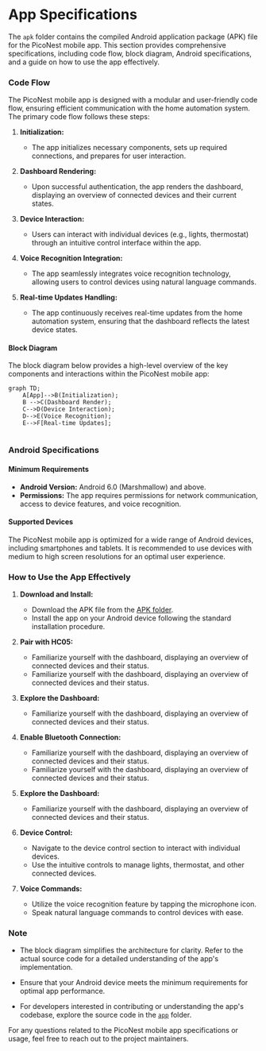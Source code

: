 # App Specifications

The `apk` folder contains the compiled Android application package (APK) file for the PicoNest mobile app. This section provides comprehensive specifications, including code flow, block diagram, Android specifications, and a guide on how to use the app effectively.

### Code Flow

The PicoNest mobile app is designed with a modular and user-friendly code flow, ensuring efficient communication with the home automation system. The primary code flow follows these steps:

1. **Initialization:**
   - The app initializes necessary components, sets up required connections, and prepares for user interaction.

2. **Dashboard Rendering:**
   - Upon successful authentication, the app renders the dashboard, displaying an overview of connected devices and their current states.

3. **Device Interaction:**
   - Users can interact with individual devices (e.g., lights, thermostat) through an intuitive control interface within the app.

4. **Voice Recognition Integration:**
   - The app seamlessly integrates voice recognition technology, allowing users to control devices using natural language commands.

5. **Real-time Updates Handling:**
   - The app continuously receives real-time updates from the home automation system, ensuring that the dashboard reflects the latest device states.

#### Block Diagram

The block diagram below provides a high-level overview of the key components and interactions within the PicoNest mobile app:

```mermaid
graph TD;
    A[App]-->B(Initialization);
    B -->C(Dashboard Render);
    C-->D(Device Interaction);
    D-->E(Voice Recognition);
    E-->F[Real-time Updates];
    
```

### Android Specifications

#### Minimum Requirements

- **Android Version:** Android 6.0 (Marshmallow) and above.
- **Permissions:** The app requires permissions for network communication, access to device features, and voice recognition.

#### Supported Devices

The PicoNest mobile app is optimized for a wide range of Android devices, including smartphones and tablets. It is recommended to use devices with medium to high screen resolutions for an optimal user experience.

### How to Use the App Effectively

1. **Download and Install:**
   - Download the APK file from the [APK folder](../apk).
   - Install the app on your Android device following the standard installation procedure.

2. **Pair with HC05:**
   - Familiarize yourself with the dashboard, displaying an overview of connected devices and their status.
   - Familiarize yourself with the dashboard, displaying an overview of connected devices and their status.

2. **Explore the Dashboard:**
   - Familiarize yourself with the dashboard, displaying an overview of connected devices and their status.

3. **Enable Bluetooth Connection:**
   - Familiarize yourself with the dashboard, displaying an overview of connected devices and their status.
   - Familiarize yourself with the dashboard, displaying an overview of connected devices and their status.

4. **Explore the Dashboard:**
   - Familiarize yourself with the dashboard, displaying an overview of connected devices and their status.

5. **Device Control:**
   - Navigate to the device control section to interact with individual devices.
   - Use the intuitive controls to manage lights, thermostat, and other connected devices.

6. **Voice Commands:**
   - Utilize the voice recognition feature by tapping the microphone icon.
   - Speak natural language commands to control devices with ease.

### Note

- The block diagram simplifies the architecture for clarity. Refer to the actual source code for a detailed understanding of the app's implementation.

- Ensure that your Android device meets the minimum requirements for optimal app performance.

- For developers interested in contributing or understanding the app's codebase, explore the source code in the [`app`](../apk) folder.

For any questions related to the PicoNest mobile app specifications or usage, feel free to reach out to the project maintainers.

